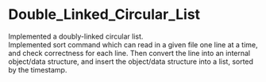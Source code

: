 # Double_Linked_Circular_List
Implemented a doubly-linked circular list.<br />
Implemented sort command which can read in a given file one line at a time, and check correctness for each line. Then convert the line into an internal object/data structure, and insert the object/data structure into a list, sorted by the timestamp.
